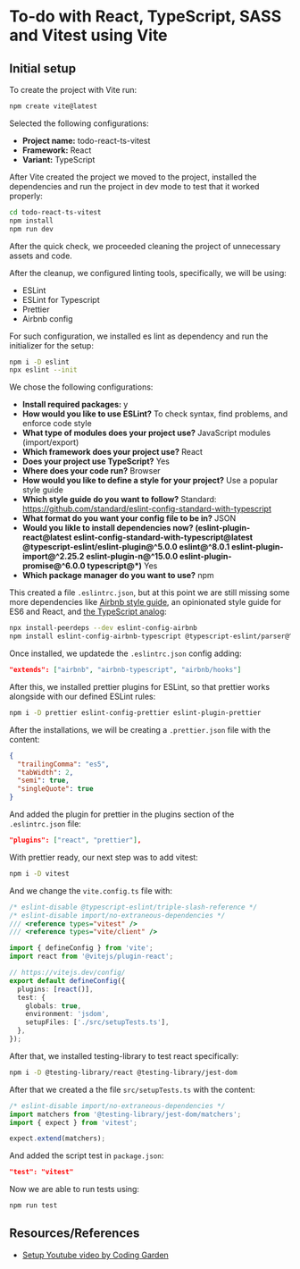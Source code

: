 # To-do with React, TypeScript, SASS and Vitest using Vite

## Initial setup

To create the project with Vite run:

```bash
npm create vite@latest
```

Selected the following configurations:

- **Project name:** todo-react-ts-vitest
- **Framework:** React
- **Variant:** TypeScript

After Vite created the project we moved to the project, installed the dependencies and run the project in dev mode to test that it worked properly:

```bash
cd todo-react-ts-vitest
npm install
npm run dev
```

After the quick check, we proceeded cleaning the project of unnecessary assets and code.

After the cleanup, we configured linting tools, specifically, we will be using:

- ESLint
- ESLint for Typescript
- Prettier
- Airbnb config

For such configuration, we installed es lint as dependency and run the initializer for the setup:

```bash
npm i -D eslint
npx eslint --init
```

We chose the following configurations:

- **Install required packages:** y
- **How would you like to use ESLint?** To check syntax, find problems, and enforce code style
- **What type of modules does your project use?** JavaScript modules (import/export)
- **Which framework does your project use?** React
- **Does your project use TypeScript?** Yes
- **Where does your code run?** Browser
- **How would you like to define a style for your project?** Use a popular style guide
- **Which style guide do you want to follow?** Standard: https://github.com/standard/eslint-config-standard-with-typescript
- **What format do you want your config file to be in?** JSON
- **Would you likle to install dependencies now? (eslint-plugin-react@latest eslint-config-standard-with-typescript@latest @typescript-eslint/eslint-plugin@^5.0.0 eslint@^8.0.1 eslint-plugin-import@^2.25.2 eslint-plugin-n@^15.0.0 eslint-plugin-promise@^6.0.0 typescript@\*)** Yes
- **Which package manager do you want to use?** npm

This created a file `.eslintrc.json`, but at this point we are still missing some more dependencies like [Airbnb style guide](https://www.npmjs.com/package/eslint-config-airbnb), an opinionated style guide for ES6 and React, and [the TypeScript analog](https://www.npmjs.com/package/eslint-config-airbnb-typescript):

```bash
npx install-peerdeps --dev eslint-config-airbnb
npm install eslint-config-airbnb-typescript @typescript-eslint/parser@^5.0.0 --save-dev
```

Once installed, we updatede the `.eslintrc.json` config adding:

```json
"extends": ["airbnb", "airbnb-typescript", "airbnb/hooks"]
```

After this, we installed prettier plugins for ESLint, so that prettier works alongside with our defined ESLint rules:

```bash
npm i -D prettier eslint-config-prettier eslint-plugin-prettier
```

After the installations, we will be creating a `.prettier.json` file with the content:

```json
{
  "trailingComma": "es5",
  "tabWidth": 2,
  "semi": true,
  "singleQuote": true
}
```

And added the plugin for prettier in the plugins section of the `.eslintrc.json` file:

```json
"plugins": ["react", "prettier"],
```

With prettier ready, our next step was to add vitest:

```bash
npm i -D vitest
```

And we change the `vite.config.ts` file with:

```typescript
/* eslint-disable @typescript-eslint/triple-slash-reference */
/* eslint-disable import/no-extraneous-dependencies */
/// <reference types="vitest" />
/// <reference types="vite/client" />

import { defineConfig } from 'vite';
import react from '@vitejs/plugin-react';

// https://vitejs.dev/config/
export default defineConfig({
  plugins: [react()],
  test: {
    globals: true,
    environment: 'jsdom',
    setupFiles: ['./src/setupTests.ts'],
  },
});
```

After that, we installed testing-library to test react specifically:

```bash
npm i -D @testing-library/react @testing-library/jest-dom
```

After that we created a the file `src/setupTests.ts` with the content:

```typescript
/* eslint-disable import/no-extraneous-dependencies */
import matchers from '@testing-library/jest-dom/matchers';
import { expect } from 'vitest';

expect.extend(matchers);
```

And added the script test in `package.json`:

```json
"test": "vitest"
```

Now we are able to run tests using:

```bash
npm run test
```

## Resources/References

- [Setup Youtube video by Coding Garden](https://www.youtube.com/watch?app=desktop&v=cchqeWY0Nak)
